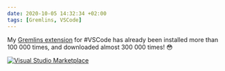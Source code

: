 ```yaml
---
date: 2020-10-05 14:32:34 +02:00
tags: [Gremlins, VSCode]
---
```


My [Gremlins extension](https://marketplace.visualstudio.com/items?itemName=nhoizey.gremlins) for #VSCode has already been installed more than 100 000 times, and downloaded almost 300 000 times! 😳

[![Visual Studio Marketplace](https://img.shields.io/vscode-marketplace/d/nhoizey.gremlins.svg)](https://marketplace.visualstudio.com/items?itemName=nhoizey.gremlins)
